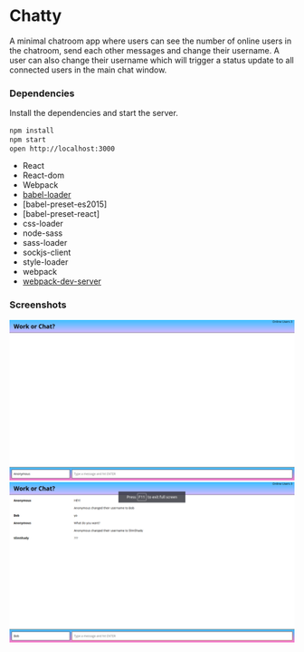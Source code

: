 Chatty
============================

A minimal chatroom app where users can see the number of online users in the chatroom, send each other messages and change their username. A user can also change their username which will trigger a status update to all connected users in the main chat window.



### Dependencies

Install the dependencies and start the server.

```
npm install
npm start
open http://localhost:3000
```

* React
* React-dom
* Webpack
* [babel-loader](https://github.com/babel/babel-loader)
* [babel-preset-es2015]
* [babel-preset-react]
* css-loader
* node-sass
* sass-loader
* sockjs-client
* style-loader
* webpack
* [webpack-dev-server](https://github.com/webpack/webpack-dev-server)


### Screenshots
!['App's main page /chatroom'](./screenshots/AppMainPage.png)
!['Chat messages and username change notifications'](./screenshots/chatmsgsAndusernameChange.png)
